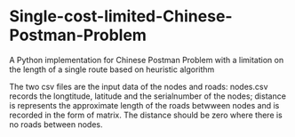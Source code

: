 # Single-cost-limited-Chinese-Postman-Problem
A Python implementation for Chinese Postman Problem with a limitation on the length of a single route based on heuristic algorithm

The two csv files are the input data of the nodes and roads:
nodes.csv records the longtitude, latitude and the serialnumber of the nodes;
distance is represents the approximate length of the roads betwween nodes and is recorded in the form of matrix. The distance should be zero where there is no roads between nodes.
